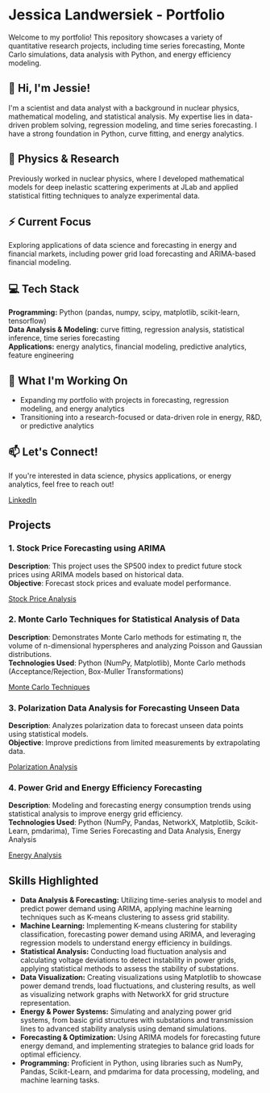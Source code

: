 # Jessica Landwersiek - Portfolio  
Welcome to my portfolio! This repository showcases a variety of quantitative research projects, including time series forecasting, Monte Carlo simulations, data analysis with Python, and energy efficiency modeling.

## 👋 Hi, I'm Jessie!  
I'm a scientist and data analyst with a background in nuclear physics, mathematical modeling, and statistical analysis. My expertise lies in data-driven problem solving, regression modeling, and time series forecasting. I have a strong foundation in Python, curve fitting, and energy analytics.

## 🔬 Physics & Research  
Previously worked in nuclear physics, where I developed mathematical models for deep inelastic scattering experiments at JLab and applied statistical fitting techniques to analyze experimental data.

## ⚡ Current Focus  
Exploring applications of data science and forecasting in energy and financial markets, including power grid load forecasting and ARIMA-based financial modeling.

## 💻 Tech Stack  
**Programming:** Python (pandas, numpy, scipy, matplotlib, scikit-learn, tensorflow)  
**Data Analysis & Modeling:** curve fitting, regression analysis, statistical inference, time series forecasting  
**Applications:** energy analytics, financial modeling, predictive analytics, feature engineering

## 🚀 What I'm Working On  
- Expanding my portfolio with projects in forecasting, regression modeling, and energy analytics  
- Transitioning into a research-focused or data-driven role in energy, R&D, or predictive analytics

## 📫 Let's Connect!  
If you're interested in data science, physics applications, or energy analytics, feel free to reach out!

[LinkedIn](https://www.linkedin.com/in/jessicarland)
  
  
## Projects

### 1. Stock Price Forecasting using ARIMA
**Description**: This project uses the SP500 index to predict future stock prices using ARIMA models based on historical data.  
**Objective**: Forecast stock prices and evaluate model performance.  

[Stock Price Analysis](https://github.com/jlandwersiek/portfolio/tree/stock-price-forecasting)

### 2. Monte Carlo Techniques for Statistical Analysis of Data
**Description**: Demonstrates Monte Carlo methods for estimating π, the volume of n-dimensional hyperspheres and analyzing Poisson and Gaussian distributions.  
**Technologies Used**: Python (NumPy, Matplotlib), Monte Carlo methods (Acceptance/Rejection, Box-Muller Transformations)

[Monte Carlo Techniques]((https://github.com/jlandwersiek/portfolio/tree/monte_carlo_statistics))


### 3. Polarization Data Analysis for Forecasting Unseen Data
**Description**: Analyzes polarization data to forecast unseen data points using statistical models.  
**Objective**: Improve predictions from limited measurements by extrapolating data.  

[Polarization Analysis](https://github.com/jlandwersiek/portfolio/tree/polarization-analysis)


### 4. Power Grid and Energy Efficiency Forecasting
**Description**: Modeling and forecasting energy consumption trends using statistical analysis to improve energy grid efficiency.  
**Technologies Used**: Python (NumPy, Pandas, NetworkX, Matplotlib, Scikit-Learn, pmdarima), Time Series Forecasting and Data Analysis, Energy Analysis

[Energy Analysis](https://github.com/jlandwersiek/portfolio/tree/energy-analysis)

## Skills Highlighted
- **Data Analysis & Forecasting:** Utilizing time-series analysis to model and predict power demand using ARIMA, applying machine learning techniques such as K-means clustering to assess grid stability.
- **Machine Learning:** Implementing K-means clustering for stability classification, forecasting power demand using ARIMA, and leveraging regression models to understand energy efficiency in buildings.
- **Statistical Analysis:** Conducting load fluctuation analysis and calculating voltage deviations to detect instability in power grids, applying statistical methods to assess the stability of substations.
- **Data Visualization:** Creating visualizations using Matplotlib to showcase power demand trends, load fluctuations, and clustering results, as well as visualizing network graphs with NetworkX for grid structure representation.
- **Energy & Power Systems:** Simulating and analyzing power grid systems, from basic grid structures with substations and transmission lines to advanced stability analysis using demand simulations.
- **Forecasting & Optimization:** Using ARIMA models for forecasting future energy demand, and implementing strategies to balance grid loads for optimal efficiency.
- **Programming:** Proficient in Python, using libraries such as NumPy, Pandas, Scikit-Learn, and pmdarima for data processing, modeling, and machine learning tasks.
